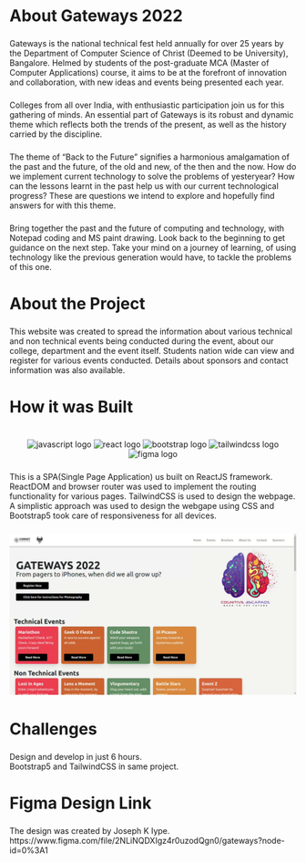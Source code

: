 <h1 align="left">About Gateways 2022</h1>

###

<p align="left">Gateways is the national technical fest held annually for over 25 years by the Department of Computer Science of Christ (Deemed to be University), Bangalore. Helmed by students of the post-graduate MCA (Master of Computer Applications) course, it aims to be at the forefront of innovation and collaboration, with new ideas and events being presented each year.</p>

###

<p align="left">Colleges from all over India, with enthusiastic participation join us for this gathering of minds. An essential part of Gateways is its robust and dynamic theme which reflects both the trends of the present, as well as the history carried by the discipline.</p>

###

<p align="left">The theme of “Back to the Future” signifies a harmonious amalgamation of the past and the future, of the old and new, of the then and the now. How do we implement current technology to solve the problems of yesteryear? How can the lessons learnt in the past help us with our current technological progress? These are questions we intend to explore and hopefully find answers for with this theme.</p>

###

<p align="left">Bring together the past and the future of computing and technology, with Notepad coding and MS paint drawing. Look back to the beginning to get guidance on the next step. Take your mind on a journey of learning, of using technology like the previous generation would have, to tackle the problems of this one.</p>

###

<h1 align="left">About the Project</h1>

###

<p align="left">This website was created to spread the information about various technical and non technical events being conducted during the event, about our college, department and the event itself. Students nation wide can view and register for various events conducted. Details about sponsors and contact information was also available.</p>

###

<h1 align="left">How it was Built</h1>

###

<br clear="both">

<div align="center">
  <img src="https://cdn.jsdelivr.net/gh/devicons/devicon/icons/javascript/javascript-original.svg" height="40" width="52" alt="javascript logo"  />
  <img src="https://cdn.jsdelivr.net/gh/devicons/devicon/icons/react/react-original.svg" height="40" width="52" alt="react logo"  />
  <img src="https://cdn.jsdelivr.net/gh/devicons/devicon/icons/bootstrap/bootstrap-original.svg" height="40" width="52" alt="bootstrap logo"  />
  <img src="https://cdn.jsdelivr.net/gh/devicons/devicon/icons/tailwindcss/tailwindcss-original-wordmark.svg" height="40" width="52" alt="tailwindcss logo"  />
  <img src="https://cdn.jsdelivr.net/gh/devicons/devicon/icons/figma/figma-original.svg" height="40" width="52" alt="figma logo"  />
</div>

###

<p align="left">This is a SPA(Single Page Application) us built on ReactJS framework. ReactDOM and browser router was used to implement the routing functionality for various pages. TailwindCSS is used to design the webpage. A simplistic approach was used to design the webgape using CSS and Bootstrap5 took care of responsiveness for all devices.</p>

###

<div align="center">
  <img height="80%" src="https://raw.githubusercontent.com/nikitkhakholia/gateways2022/main/Home.png"  />
</div>

###

<h1 align="left">Challenges</h1>

###

<p align="left">Design and develop in just 6 hours.<br>Bootstrap5 and TailwindCSS in same project.</p>

###

<h1 align="left">Figma Design Link</h1>

###

<p align="left">The design was created by Joseph K Iype.<br>https://www.figma.com/file/2NLiNQDXIgz4r0uzodQgn0/gateways?node-id=0%3A1</p>

###
